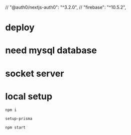 // "@auth0/nextjs-auth0": "^3.2.0",
// "firebase": "^10.5.2",

# deploy

# need mysql database

# socket server

# local setup

```
npm i

setup-prisma

npm start
```
